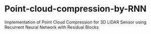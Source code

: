 # Point-cloud-compression-by-RNN
Implementation of Point Cloud Compression for 3D LiDAR Sensor using Recurrent Neural Network with Residual Blocks
